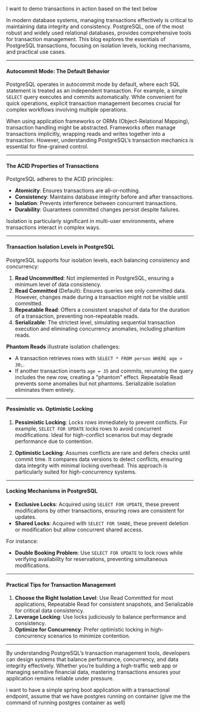 I want to demo transactions in action based on the text below

In modern database systems, managing transactions effectively is critical to maintaining data integrity and consistency. PostgreSQL, one of the most robust and widely used relational databases, provides comprehensive tools for transaction management. This blog explores the essentials of PostgreSQL transactions, focusing on isolation levels, locking mechanisms, and practical use cases.

---

#### **Autocommit Mode: The Default Behavior**

PostgreSQL operates in autocommit mode by default, where each SQL statement is treated as an independent transaction. For example, a simple `SELECT` query executes and commits automatically. While convenient for quick operations, explicit transaction management becomes crucial for complex workflows involving multiple operations.

When using application frameworks or ORMs (Object-Relational Mapping), transaction handling might be abstracted. Frameworks often manage transactions implicitly, wrapping reads and writes together into a transaction. However, understanding PostgreSQL’s transaction mechanics is essential for fine-grained control.

---

#### **The ACID Properties of Transactions**

PostgreSQL adheres to the ACID principles:
- **Atomicity**: Ensures transactions are all-or-nothing.
- **Consistency**: Maintains database integrity before and after transactions.
- **Isolation**: Prevents interference between concurrent transactions.
- **Durability**: Guarantees committed changes persist despite failures.

Isolation is particularly significant in multi-user environments, where transactions interact in complex ways.

---

#### **Transaction Isolation Levels in PostgreSQL**

PostgreSQL supports four isolation levels, each balancing consistency and concurrency:

1. **Read Uncommitted**: Not implemented in PostgreSQL, ensuring a minimum level of data consistency.
2. **Read Committed** (Default): Ensures queries see only committed data. However, changes made during a transaction might not be visible until committed.
3. **Repeatable Read**: Offers a consistent snapshot of data for the duration of a transaction, preventing non-repeatable reads.
4. **Serializable**: The strictest level, simulating sequential transaction execution and eliminating concurrency anomalies, including phantom reads.

**Phantom Reads** illustrate isolation challenges:
- A transaction retrieves rows with `SELECT * FROM person WHERE age > 30;`.
- If another transaction inserts `age = 35` and commits, rerunning the query includes the new row, creating a "phantom" effect. Repeatable Read prevents some anomalies but not phantoms. Serializable isolation eliminates them entirely.

---

#### **Pessimistic vs. Optimistic Locking**

1. **Pessimistic Locking**:
   Locks rows immediately to prevent conflicts. For example, `SELECT FOR UPDATE` locks rows to avoid concurrent modifications. Ideal for high-conflict scenarios but may degrade performance due to contention.

2. **Optimistic Locking**:
   Assumes conflicts are rare and defers checks until commit time. It compares data versions to detect conflicts, ensuring data integrity with minimal locking overhead. This approach is particularly suited for high-concurrency systems.

---

#### **Locking Mechanisms in PostgreSQL**

- **Exclusive Locks**: Acquired using `SELECT FOR UPDATE`, these prevent modifications by other transactions, ensuring rows are consistent for updates.
- **Shared Locks**: Acquired with `SELECT FOR SHARE`, these prevent deletion or modification but allow concurrent shared access.

For instance:
- **Double Booking Problem**: Use `SELECT FOR UPDATE` to lock rows while verifying availability for reservations, preventing simultaneous modifications.

---

#### **Practical Tips for Transaction Management**

1. **Choose the Right Isolation Level**: Use Read Committed for most applications, Repeatable Read for consistent snapshots, and Serializable for critical data consistency.
2. **Leverage Locking**: Use locks judiciously to balance performance and consistency.
3. **Optimize for Concurrency**: Prefer optimistic locking in high-concurrency scenarios to minimize contention.

---

By understanding PostgreSQL’s transaction management tools, developers can design systems that balance performance, concurrency, and data integrity effectively. Whether you’re building a high-traffic web app or managing sensitive financial data, mastering transactions ensures your application remains reliable under pressure.

i want to have a simple spring boot application with a transactional endpoint, assume that we have postgres running on container (give me the command of running postgres container as well)